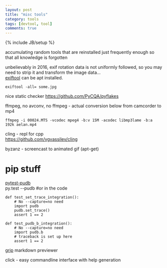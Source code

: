 ```yaml
---
layout: post
title: "misc tools"
category: tools
tags: [devtool, tool]
comments: true
---
```

{% include JB/setup %}
  
accumulating random tools that are reinstalled just frequently enough so that all knowledge is forgotten
  
  
unbelievably in 2016, exif rotation data is not uniformly followed, so you may need to strip it and transform the image data...  
[exiftool](http://www.sno.phy.queensu.ca/~phil/exiftool/) can be apt installed.  
  
	exiftool -all= some.jpg
  
  
nice static checker <https://github.com/PyCQA/pyflakes>
  
  
ffmpeg, no avconv, no ffmpeg - actual conversion below from camcorder to mp4  
  
	ffmpeg -i 00024.MTS -vcodec mpeg4 -b:v 15M -acodec libmp3lame -b:a 192k aelan.mp4
  
  
cling - repl for cpp  
<https://github.com/vgvassilev/cling>  
  
  
byzanz - screencast to animated gif (apt-get)
  
  
# pip stuff
  
[pytest-pudb](https://pypi.python.org/pypi/pytest-pudb)  
	py.test --pudb
	#or in the code
  
	def test_set_trace_integration():
	    # No --capture=no need
	    import pudb
	    pudb.set_trace()
	    assert 1 == 2

	def test_pudb_b_integration():
	    # No --capture=no need
	    import pudb.b
	    # traceback is set up here
	    assert 1 == 2
	  
[grip](https://github.com/joeyespo/grip) markdown previewer
  
  
click - easy commandline interface with help generation
  
  

